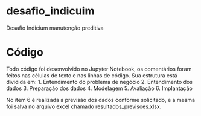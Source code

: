 # desafio_indicuim
Desafio Indicium manutenção preditiva

# Código
Todo código foi desenvolvido no Jupyter Notebook, os comentários foram feitos nas células de texto e nas linhas de código.
Sua estrutura está dividida em: 
    1. Entendimento do problema de negócio
    2. Entendimento dos dados
    3. Preparação dos dados
    4. Modelagem
    5. Avaliação
    6. Implantação 

No item 6 é realizada a previsão dos dados conforme solicitado, e a mesma foi salva no arquivo excel chamado resultados_previsoes.xlsx. 